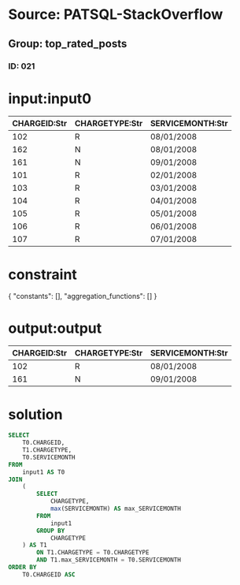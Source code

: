 # Source: PATSQL-StackOverflow
## Group: top_rated_posts
### ID: 021

# input:input0

| CHARGEID:Str | CHARGETYPE:Str | SERVICEMONTH:Str |
|---|---|---|
| 102 | R | 08/01/2008 |
| 162 | N | 08/01/2008 |
| 161 | N | 09/01/2008 |
| 101 | R | 02/01/2008 |
| 103 | R | 03/01/2008 |
| 104 | R | 04/01/2008 |
| 105 | R | 05/01/2008 |
| 106 | R | 06/01/2008 |
| 107 | R | 07/01/2008 |

# constraint

{
  "constants": [],
  "aggregation_functions": []
}

# output:output

| CHARGEID:Str | CHARGETYPE:Str | SERVICEMONTH:Str |
|---|---|---|
| 102 | R | 08/01/2008 |
| 161 | N | 09/01/2008 |

# solution

```sql
SELECT
    T0.CHARGEID,
    T1.CHARGETYPE,
    T0.SERVICEMONTH 
FROM
    input1 AS T0 
JOIN
    (
        SELECT
            CHARGETYPE,
            max(SERVICEMONTH) AS max_SERVICEMONTH 
        FROM
            input1 
        GROUP BY
            CHARGETYPE
    ) AS T1 
        ON T1.CHARGETYPE = T0.CHARGETYPE 
        AND T1.max_SERVICEMONTH = T0.SERVICEMONTH 
ORDER BY
    T0.CHARGEID ASC
```
